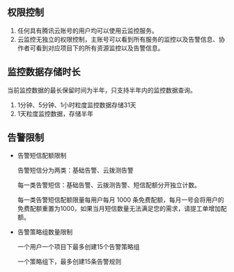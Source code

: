 ## 权限控制

1. 任何具有腾讯云账号的用户均可以使用云监控服务。
2. 云监控无独立的权限控制，主账号可以看到所有服务的监控以及告警信息、协作者可看到对应项目下的所有资源监控以及告警信息。

## 监控数据存储时长

当前监控数据的最长保留时间为半年，只支持半年内的监控数据查询。

1. 1分钟、5分钟、1小时粒度监控数据存储31天
2. 1天粒度监控数据，存储半年

## 告警限制

- 告警短信配额限制

  告警短信分为两类：基础告警、云拨测告警

  每一类告警短信：基础告警、云拨测告警、短信配额分开独立计数。

  每一类告警短信配额限量每用户每月 1000 条免费配额，每月一号会将用户的免费配额重置为1000，如果当月短信数量无法满足您的需求，请提工单增加配额。

- 告警策略组数量限制

  一个用户一个项目下最多创建15个告警策略组

  一个策略组下，最多创建15条告警规则
